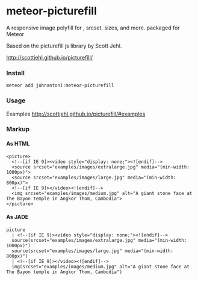 # meteor-picturefill

A responsive image polyfill for <picture>, srcset, sizes, and more. packaged for Meteor

Based on the picturefill js library by Scott Jehl.

http://scottjehl.github.io/picturefill/

### Install

    meteor add johnantoni:meteor-picturefill

### Usage

Examples http://scottjehl.github.io/picturefill/#examples

### Markup

#### As HTML

    <picture>
      <!--[if IE 9]><video style="display: none;"><![endif]-->
      <source srcset="examples/images/extralarge.jpg" media="(min-width: 1000px)">
      <source srcset="examples/images/large.jpg" media="(min-width: 800px)">
      <!--[if IE 9]></video><![endif]-->
      <img srcset="examples/images/medium.jpg" alt="A giant stone face at The Bayon temple in Angkor Thom, Cambodia">
    </picture>

#### As JADE

    picture
      | <!--[if IE 9]><video style="display: none;"><![endif]-->
      source(srcset="examples/images/extralarge.jpg" media="(min-width: 1000px)")
      source(srcset="examples/images/large.jpg" media="(min-width: 800px)")
      | <!--[if IE 9]></video><![endif]-->
      img(srcset="examples/images/medium.jpg" alt="A giant stone face at The Bayon temple in Angkor Thom, Cambodia")
